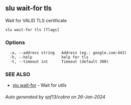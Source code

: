 ## slu wait-for tls

Wait for VALID TLS certificate

```
slu wait-for tls [flags]
```

### Options

```
  -a, --address string   Address (eg.: google.com:443)
  -h, --help             help for tls
  -t, --timeout int      Timeout (default 300)
```

### SEE ALSO

* [slu wait-for](slu_wait-for.md)	 - Wait for utils

###### Auto generated by spf13/cobra on 26-Jan-2024
